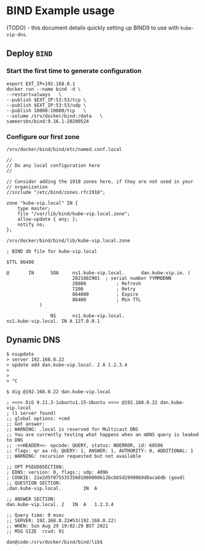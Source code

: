 # BIND Example usage

(TODO) - this document details quickly setting up BIND9 to use with `kube-vip-dns`.

## Deploy `BIND`

### Start the first time to generate configuration

```
export EXT_IP=192.168.0.1
docker run --name bind -d \
--restart=always   \
--publish $EXT_IP:53:53/tcp \
--publish $EXT_IP:53:53/udp \
--publish 10000:10000/tcp   \
--volume /srv/docker/bind:/data   \
sameersbn/bind:9.16.1-20200524
```

### Configure our first zone

`/srv/docker/bind/bind/etc/named.conf.local`

```
//
// Do any local configuration here
//

// Consider adding the 1918 zones here, if they are not used in your
// organization
//include "/etc/bind/zones.rfc1918";

zone "kube-vip.local" IN {
    type master;
    file "/var/lib/bind/kube-vip.local.zone";
    allow-update { any; };
    notify no;
};
```

`/srv/docker/bind/bind/lib/kube-vip.local.zone`

```
; BIND db file for kube-vip.local

$TTL 86400

@       IN      SOA     ns1.kube-vip.local.      dan.kube-vip.io. (
                        2021082901	; serial number YYMMDDNN
                        28800           ; Refresh
                        7200            ; Retry
                        864000          ; Expire
                        86400           ; Min TTL
			)

                NS      ns1.kube-vip.local.
ns1.kube-vip.local. IN A 127.0.0.1
```


## Dynamic DNS

```
$ nsupdate
> server 192.168.0.22
> update add dan.kube-vip.local. 2 A 1.2.3.4
>
>
> ^C

$ dig @192.168.0.22 dan.kube-vip.local

; <<>> DiG 9.11.3-1ubuntu1.15-Ubuntu <<>> @192.168.0.22 dan.kube-vip.local
; (1 server found)
;; global options: +cmd
;; Got answer:
;; WARNING: .local is reserved for Multicast DNS
;; You are currently testing what happens when an mDNS query is leaked to DNS
;; ->>HEADER<<- opcode: QUERY, status: NOERROR, id: 60506
;; flags: qr aa rd; QUERY: 1, ANSWER: 1, AUTHORITY: 0, ADDITIONAL: 1
;; WARNING: recursion requested but not available

;; OPT PSEUDOSECTION:
; EDNS: version: 0, flags:; udp: 4096
; COOKIE: 22e2d5f87553535601000000612bcbb5d2999069d8aca6db (good)
;; QUESTION SECTION:
;dan.kube-vip.local.		IN	A

;; ANSWER SECTION:
dan.kube-vip.local.	2	IN	A	1.2.3.4

;; Query time: 0 msec
;; SERVER: 192.168.0.22#53(192.168.0.22)
;; WHEN: Sun Aug 29 19:02:29 BST 2021
;; MSG SIZE  rcvd: 91

dan@code:/srv/docker/bind/bind/lib$
```

